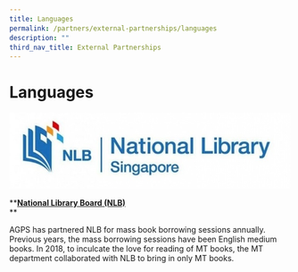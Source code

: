 ```yaml
---
title: Languages
permalink: /partners/external-partnerships/languages
description: ""
third_nav_title: External Partnerships
---
```

Languages
=========
![National Library Board Logo](/images/NLB_logo.jpg)

**[**National Library Board (NLB)**](https://www.nlb.gov.sg/)  
**  

AGPS has partnered NLB for mass book borrowing sessions annually. Previous years, the mass borrowing sessions have been English medium books. In 2018, to inculcate the love for reading of MT books, the MT department collaborated with NLB to bring in only MT books.